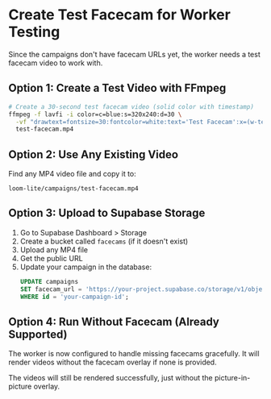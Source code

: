 # Create Test Facecam for Worker Testing

Since the campaigns don't have facecam URLs yet, the worker needs a test facecam video to work with.

## Option 1: Create a Test Video with FFmpeg

```bash
# Create a 30-second test facecam video (solid color with timestamp)
ffmpeg -f lavfi -i color=c=blue:s=320x240:d=30 \
  -vf "drawtext=fontsize=30:fontcolor=white:text='Test Facecam':x=(w-text_w)/2:y=(h-text_h)/2" \
  test-facecam.mp4
```

## Option 2: Use Any Existing Video

Find any MP4 video file and copy it to:
```
loom-lite/campaigns/test-facecam.mp4
```

## Option 3: Upload to Supabase Storage

1. Go to Supabase Dashboard > Storage
2. Create a bucket called `facecams` (if it doesn't exist)
3. Upload any MP4 file
4. Get the public URL
5. Update your campaign in the database:
   ```sql
   UPDATE campaigns
   SET facecam_url = 'https://your-project.supabase.co/storage/v1/object/public/facecams/test.mp4'
   WHERE id = 'your-campaign-id';
   ```

## Option 4: Run Without Facecam (Already Supported)

The worker is now configured to handle missing facecams gracefully. It will render videos without the facecam overlay if none is provided.

The videos will still be rendered successfully, just without the picture-in-picture overlay.